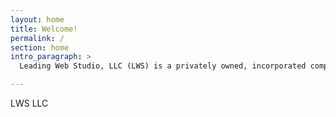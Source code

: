 ```yaml
---
layout: home
title: Welcome!
permalink: /
section: home
intro_paragraph: >
  Leading Web Studio, LLC (LWS) is a privately owned, incorporated company headquartered in Rockville, MD. LWS provides maintenance, analytics & audits for your current website, and can also help build you a great new website.

---
```

LWS LLC
